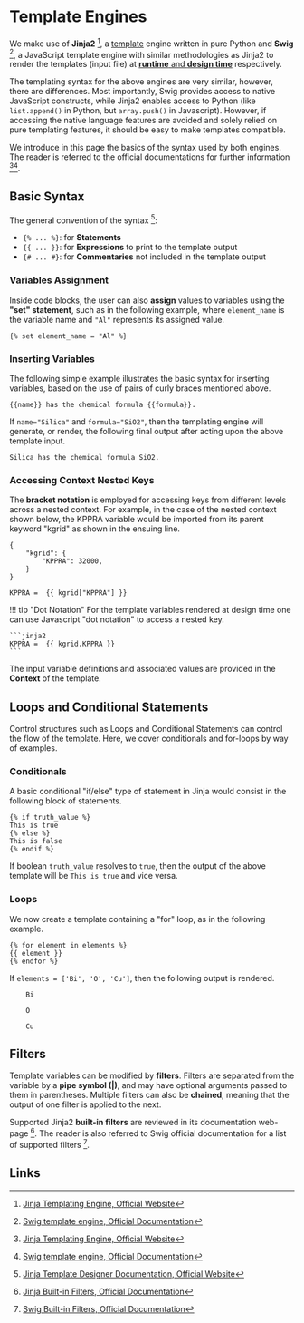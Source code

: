 # Template Engines

We make use of **Jinja2** [^1], a [template](concept.md)  engine written in pure Python and **Swig** [^2], a JavaScript template engine with similar methodologies as Jinja2 to render the templates (input file) at [**runtime** and **design time**](concept.md#template-rendering) respectively. 

The templating syntax for the above engines are very similar, however, there are differences. Most importantly, Swig provides access to native JavaScript constructs, while Jinja2 enables access to Python (like `list.append()` in Python, but `array.push()` in Javascript). However, if accessing the native language features are avoided and solely relied on pure templating features, it should be easy to make templates compatible.

We introduce in this page the basics of the syntax used by both engines. The reader is referred to the official documentations for further information [^1][^2].

## Basic Syntax

The general convention of the syntax [^3]:

- `{% ... %}`: for **Statements**
- `{{ ... }}`: for **Expressions** to print to the template output
- `{# ... #}`: for **Commentaries** not included in the template output

### Variables Assignment

Inside code blocks, the user can also **assign** values to variables using the **"set" statement**, such as in the following example, where `element_name` is the variable name and `"Al"` represents its assigned value.

```jinja2
{% set element_name = "Al" %}
```

### Inserting Variables

The following simple example illustrates the basic syntax for inserting variables, based on the use of pairs of curly braces mentioned above.

```jinja2
{{name}} has the chemical formula {{formula}}.
```

If `name="Silica"` and `formula="SiO2"`, then the templating engine will generate, or render, the following final output after acting upon the above template input.

```jinja2
Silica has the chemical formula SiO2.
```

### Accessing Context Nested Keys

The **bracket notation** is employed for accessing keys from different levels across a nested context. For example, in the case of the nested context shown below, the KPPRA variable would be imported from its parent keyword "kgrid" as shown in the ensuing line.

```jinja2
{
    "kgrid": {
        "KPPRA": 32000,
    }
}
```

```jinja2
KPPRA =  {{ kgrid["KPPRA"] }} 
```

!!! tip "Dot Notation"
    For the template variables rendered at design time one can use Javascript "dot notation" to access a nested key.

    ```jinja2
    KPPRA =  {{ kgrid.KPPRA }} 
    ```

The input variable definitions and associated values are provided in the **Context** of the template. 

## Loops and Conditional Statements

Control structures such as Loops and Conditional Statements can control the flow of the template. Here, we cover conditionals and for-loops by way of examples.

### Conditionals

A basic conditional "if/else" type of statement in Jinja would consist in the following block of statements.

```jinja2
{% if truth_value %}
This is true
{% else %}
This is false
{% endif %}
```

If boolean `truth_value` resolves to `true`, then the output of the above template will be `This is true` and vice versa.

### Loops

We now create a template containing a "for" loop, as in the following example.

```jinja2
{% for element in elements %}
{{ element }}
{% endfor %}
```

If `elements = ['Bi', 'O', 'Cu']`, then the following output is rendered.

```
    Bi

    O

    Cu
```

## Filters

Template variables can be modified by **filters**. Filters are separated from the variable by a **pipe symbol (|)**, and may have optional arguments passed to them in parentheses. Multiple filters can also be **chained**, meaning that the output of one filter is applied to the next.

Supported Jinja2 **built-in filters** are reviewed in its documentation web-page [^4]. 
The reader is also referred to Swig official documentation for a list of supported filters [^5]. 

## Links

[^1]: [Jinja Templating Engine, Official Website](http://jinja.pocoo.org/)

[^2]: [Swig template engine, Official Documentation](http://node-swig.github.io/swig-templates/)

[^3]: [Jinja Template Designer Documentation, Official Website](http://jinja.pocoo.org/docs/2.10/templates/)

[^4]: [Jinja Built-in Filters, Official Documentation](http://jinja.pocoo.org/docs/2.10/templates/#builtin-filters)

[^5]: [Swig Built-in Filters, Official Documentation](http://node-swig.github.io/swig-templates/docs/filters/)

